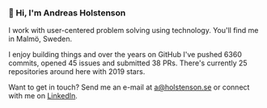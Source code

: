 ### 👋 Hi, I'm Andreas Holstenson

I work with user-centered problem solving using technology. You'll find me in Malmö, Sweden.

I enjoy building things and over the years on GitHub I've pushed 6360 commits, opened 45 issues and submitted 38 PRs. There's currently 25 repositories around here with 2019 stars.

Want to get in touch? Send me an e-mail at [a@holstenson.se](mailto:a@holstenson.se) or connect with me on
[LinkedIn](http://se.linkedin.com/in/aholstenson).
